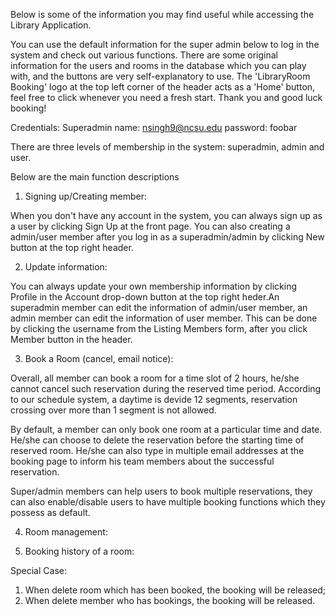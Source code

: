 
Below is some of the information you may find useful while accessing the Library Application.

You can use the default information for the super admin below to log in the system and check out various functions. There are some original information for the users and rooms in the database which you can play with, and the buttons are very self-explanatory to use. The 'LibraryRoom Booking' logo at the top left corner of the header acts as a 'Home' button, feel free to click whenever you need a fresh start. Thank you and good luck booking!


Credentials:
Superadmin name: nsingh9@ncsu.edu
password: foobar


There are three levels of membership in the system: superadmin, admin and user.

Below are the main function descriptions

1. Signing up/Creating member:

  When you don't have any account in the system, you can always sign up as a user by clicking Sign Up at the front page. You can also creating a admin/user member after you log in as a superadmin/admin by clicking New button at the top right header.

2. Update information:

  You can always update your own membership information by clicking Profile in the Account drop-down button at the top right heder.An superadmin member can edit the information of admin/user member, an admin member can edit the information of user member. This can be done by clicking the username from the Listing Members form, after you click Member button in the header. 

3. Book a Room (cancel, email notice):

  Overall, all member can book a room for a time slot of 2 hours, he/she cannot cancel such reservation during the reserved time period. According to our schedule system, a daytime is devide 12 segments, reservation crossing over more than 1 segment is not allowed.
  
  By default, a member can only book one room at a particular time and date. He/she can choose to delete the reservation before the starting time of reserved room. He/she can also type in multiple email addresses at the booking page to inform his team members about the successful reservation. 
  
  Super/admin members can help users to book multiple reservations, they can also enable/disable users to have multiple booking functions which they possess as default.  
  
  
4. Room management:


5. Booking history of a room:
  




Special Case:
1. When delete room which has been booked, the booking will be released;
2. When delete member who has bookings, the booking will be released.




